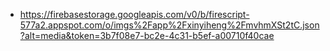 - https://firebasestorage.googleapis.com/v0/b/firescript-577a2.appspot.com/o/imgs%2Fapp%2Fxinyiheng%2FmvhmXSt2tC.json?alt=media&token=3b7f08e7-bc2e-4c31-b5ef-a00710f40cae
